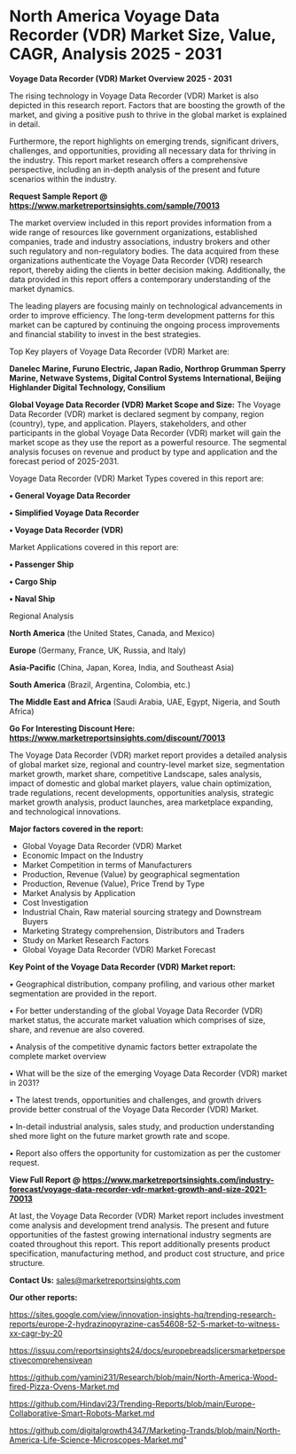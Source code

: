 # North America Voyage Data Recorder (VDR) Market Size, Value, CAGR, Analysis 2025 - 2031

<Strong> Voyage Data Recorder (VDR) Market Overview 2025 - 2031</strong>

The rising technology in Voyage Data Recorder (VDR) Market is also depicted in this research report. Factors that are boosting the growth of the market, and giving a positive push to thrive in the global market is explained in detail.

Furthermore, the report highlights on emerging trends, significant drivers, challenges, and opportunities, providing all necessary data for thriving in the industry. This report market research offers a comprehensive perspective, including an in-depth analysis of the present and future scenarios within the industry.

<strong>Request Sample Report @ <a href=https://www.marketreportsinsights.com/sample/70013>https://www.marketreportsinsights.com/sample/70013</a></strong>

The market overview included in this report provides information from a wide range of resources like government organizations, established companies, trade and industry associations, industry brokers and other such regulatory and non-regulatory bodies. The data acquired from these organizations authenticate the Voyage Data Recorder (VDR) research report, thereby aiding the clients in better decision making. Additionally, the data provided in this report offers a contemporary understanding of the market dynamics.

The leading players are focusing mainly on technological advancements in order to improve efficiency. The long-term development patterns for this market can be captured by continuing the ongoing process improvements and financial stability to invest in the best strategies.

Top Key players of Voyage Data Recorder (VDR) Market are:

<strong>Danelec Marine, Furuno Electric, Japan Radio, Northrop Grumman Sperry Marine, Netwave Systems, Digital Control Systems International, Beijing Highlander Digital Technology, Consilium</strong>

<strong><b>Global Voyage Data Recorder (VDR) Market Scope and Size:</b></strong>
The Voyage Data Recorder (VDR) market is declared segment by company, region (country), type, and application. Players, stakeholders, and other participants in the global Voyage Data Recorder (VDR) market will gain the market scope as they use the report as a powerful resource. The segmental analysis focuses on revenue and product by type and application and the forecast period of 2025-2031.

Voyage Data Recorder (VDR) Market Types covered in this report are:

<strong>• General Voyage Data Recorder

• Simplified Voyage Data Recorder

• Voyage Data Recorder (VDR)</strong>

Market Applications covered in this report are:

<strong>• Passenger Ship

• Cargo Ship

• Naval Ship</strong> 

Regional Analysis

<strong>North America</strong> (the United States, Canada, and Mexico)

<strong>Europe</strong> (Germany, France, UK, Russia, and Italy)

<strong>Asia-Pacific</strong> (China, Japan, Korea, India, and Southeast Asia)

<strong>South America</strong> (Brazil, Argentina, Colombia, etc.)

<strong>The Middle East and Africa</strong> (Saudi Arabia, UAE, Egypt, Nigeria, and South Africa)

<strong>Go For Interesting Discount Here: <a href=https://www.marketreportsinsights.com/discount/70013>https://www.marketreportsinsights.com/discount/70013</a></strong>

The Voyage Data Recorder (VDR) market report provides a detailed analysis of global market size, regional and country-level market size, segmentation market growth, market share, competitive Landscape, sales analysis, impact of domestic and global market players, value chain optimization, trade regulations, recent developments, opportunities analysis, strategic market growth analysis, product launches, area marketplace expanding, and technological innovations.

<strong><b>Major factors covered in the report:</b></strong>
<ul>
  <li>Global Voyage Data Recorder (VDR) Market </li>
  <li>Economic Impact on the Industry</li>
  <li>Market Competition in terms of Manufacturers</li>
  <li>Production, Revenue (Value) by geographical segmentation</li>
  <li>Production, Revenue (Value), Price Trend by Type</li>
  <li>Market Analysis by Application</li>
  <li>Cost Investigation</li>
  <li>Industrial Chain, Raw material sourcing strategy and Downstream Buyers</li>
  <li>Marketing Strategy comprehension, Distributors and Traders</li>
  <li>Study on Market Research Factors</li>
  <li>Global Voyage Data Recorder (VDR) Market Forecast</li>
</ul>

<strong><b>Key Point of the Voyage Data Recorder (VDR) Market report:</b></strong>

• Geographical distribution, company profiling, and various other market segmentation are provided in the report.

• For better understanding of the global Voyage Data Recorder (VDR) market status, the accurate market valuation which comprises of size, share, and revenue are also covered.

• Analysis of the competitive dynamic factors better extrapolate the complete market overview

• What will be the size of the emerging Voyage Data Recorder (VDR) market in 2031?

• The latest trends, opportunities and challenges, and growth drivers provide better construal of the Voyage Data Recorder (VDR) Market.

• In-detail industrial analysis, sales study, and production understanding shed more light on the future market growth rate and scope.

• Report also offers the opportunity for customization as per the customer request.

<strong><b>View Full Report @ <a href=https://www.marketreportsinsights.com/industry-forecast/voyage-data-recorder-vdr-market-growth-and-size-2021-70013>https://www.marketreportsinsights.com/industry-forecast/voyage-data-recorder-vdr-market-growth-and-size-2021-70013</a></b></strong>


At last, the Voyage Data Recorder (VDR) Market report includes investment come analysis and development trend analysis. The present and future opportunities of the fastest growing international industry segments are coated throughout this report. This report additionally presents product specification, manufacturing method, and product cost structure, and price structure.

<strong>Contact Us:</strong>
sales@marketreportsinsights.com

<strong>Our other reports:</strong>

<a href=https://sites.google.com/view/innovation-insights-hq/trending-research-reports/europe-2-hydrazinopyrazine-cas54608-52-5-market-to-witness-xx-cagr-by-20>https://sites.google.com/view/innovation-insights-hq/trending-research-reports/europe-2-hydrazinopyrazine-cas54608-52-5-market-to-witness-xx-cagr-by-20</a>

<a href=https://issuu.com/reportsinsights24/docs/europebreadslicersmarketperspectivecomprehensivean>https://issuu.com/reportsinsights24/docs/europebreadslicersmarketperspectivecomprehensivean</a>

<a href=https://github.com/yamini231/Research/blob/main/North-America-Wood-fired-Pizza-Ovens-Market.md>https://github.com/yamini231/Research/blob/main/North-America-Wood-fired-Pizza-Ovens-Market.md</a>

<a href=https://github.com/Hindavi23/Trending-Reports/blob/main/Europe-Collaborative-Smart-Robots-Market.md>https://github.com/Hindavi23/Trending-Reports/blob/main/Europe-Collaborative-Smart-Robots-Market.md</a>

<a href=https://github.com/digitalgrowth4347/Marketing-Trands/blob/main/North-America-Life-Science-Microscopes-Market.md>https://github.com/digitalgrowth4347/Marketing-Trands/blob/main/North-America-Life-Science-Microscopes-Market.md</a>"
